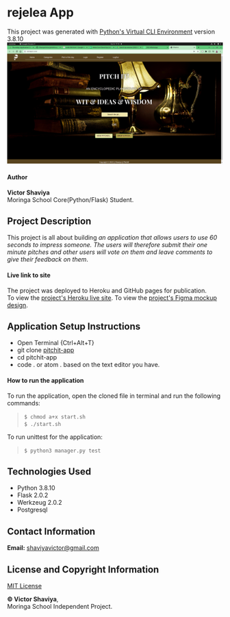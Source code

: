 # rejelea App

This project was generated with [Python's Virtual CLI Environment](#) version 3.8.10     
![pitchit_Screenshot](https://github.com/ShaviyaVictor/pitchit-app/blob/master/app/static/images/Screenshot.png)

#### Author
**Victor Shaviya**    
Moringa School Core(Python/Flask) Student.

## Project Description
This project is all about building *an application that allows users to use 60 seconds to impress someone. The users will therefore submit their one minute pitches and other users will vote on them and leave comments to give their feedback on them*.    

#### Live link to site
The project was deployed to Heroku and GitHub pages for publication.     
To view the [project's Heroku live site](#).
To view the [project's Figma mockup design](https://www.figma.com/file/qeZDiQCa0HpywMdz9OcQ8L/pitchit-app?node-id=3%3A24).

## Application Setup Instructions
- Open Terminal {Ctrl+Alt+T}     
- git clone [pitchit-app](https://github.com/ShaviyaVictor/pitchit-app)      
- cd pitchit-app      
- code . or atom . based on the text editor you have.

#### How to run the application
To run the application, open the cloned file in terminal and run the following commands:     
  > `$ chmod a+x start.sh`    
  > `$ ./start.sh`   

To run unittest for the application:    
  > `$ python3 manager.py test`

## Technologies Used
- Python 3.8.10
- Flask 2.0.2
- Werkzeug 2.0.2
- Postgresql

## Contact Information
**Email:** [shaviyavictor@gmail.com](#)

## License and Copyright Information
[MIT License](https://github.com/ShaviyaVictor/pitchit-app/blob/main/LICENSE)
   
  
**© Victor Shaviya**,     
Moringa School Independent Project.
